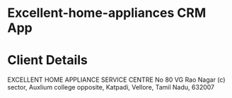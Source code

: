 # Excellent-home-appliances CRM App

# Client Details

EXCELLENT HOME APPLIANCE
SERVICE CENTRE No 80 VG Rao Nagar (c) sector, Auxlium college opposite, Katpadi, Vellore, Tamil Nadu, 632007





